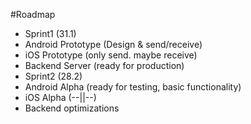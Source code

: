 #Roadmap

 - Sprint1 (31.1)
  - Android Prototype (Design & send/receive)
  - iOS Prototype (only send. maybe receive)
  - Backend Server (ready for production)
 - Sprint2 (28.2)
  - Android Alpha (ready for testing, basic functionality)
  - iOS Alpha (--||--)
  - Backend optimizations
